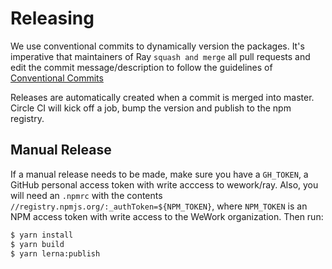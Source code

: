 # Releasing

We use conventional commits to dynamically version the packages. It's imperative that maintainers of Ray `squash and merge` all pull requests and edit the commit message/description to follow the guidelines of [Conventional Commits][conventional-commits]

Releases are automatically created when a commit is merged into master. Circle CI will kick off a job, bump the version and publish to the npm registry.

## Manual Release

If a manual release needs to be made, make sure you have a `GH_TOKEN`, a GitHub personal access token with write acccess to wework/ray. Also, you will need an `.npmrc` with the contents `//registry.npmjs.org/:_authToken=${NPM_TOKEN}`, where `NPM_TOKEN` is an NPM access token with write access to the WeWork organization. Then run:

```bash
$ yarn install
$ yarn build
$ yarn lerna:publish
```

[conventional-commits]: https://www.conventionalcommits.org
